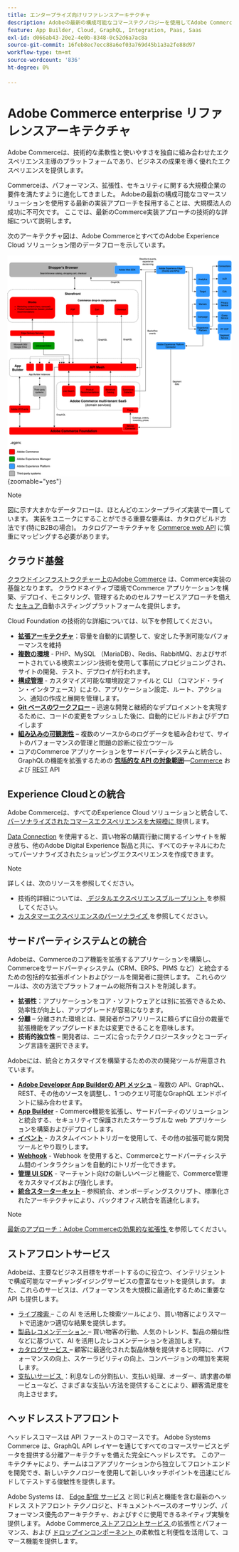 ```yaml
---
title: エンタープライズ向けリファレンスアーキテクチャ
description: Adobeの最新の構成可能なコマーステクノロジーを使用してAdobe Commerceを実装する方法を説明します。
feature: App Builder, Cloud, GraphQL, Integration, Paas, Saas
exl-id: d066ab43-20e2-4e0b-8348-0c52d6a7ac8a
source-git-commit: 16feb8ec7ecc88a6ef03a769d45b1a3a2fe88d97
workflow-type: tm+mt
source-wordcount: '836'
ht-degree: 0%

---
```


# Adobe Commerce enterprise リファレンスアーキテクチャ

Adobe Commerceは、技術的な柔軟性と使いやすさを独自に組み合わせたエクスペリエンス主導のプラットフォームであり、ビジネスの成果を導く優れたエクスペリエンスを提供します。

Commerceは、パフォーマンス、拡張性、セキュリティに関する大規模企業の要件を満たすように進化してきました。 Adobeの最新の構成可能なコマースソリューションを使用する最新の実装アプローチを採用することは、大規模法人の成功に不可欠です。 ここでは、最新のCommerce実装アプローチの技術的な詳細について説明します。

次のアーキテクチャ図は、Adobe CommerceとすべてのAdobe Experience Cloud ソリューション間のデータフローを示しています。

![Adobe CommerceとExperience Cloud ソリューションとの接続を示すアーキテクチャ図 ](../../assets/playbooks/commerce-architecture-v3.svg){zoomable="yes"}

>[!NOTE]
>
>図に示す大まかなデータフローは、ほとんどのエンタープライズ実装で一貫しています。 実装をユニークにすることができる重要な要素は、カタログビルド方法です(特にB2Bの場合)。 カタログアーキテクチャを [Commerce web API](https://developer.adobe.com/commerce/webapi/get-started/) に慎重にマッピングする必要があります。

## クラウド基盤

[ クラウドインフラストラクチャー上のAdobe Commerce](https://experienceleague.adobe.com/ja/docs/commerce-cloud-service/user-guide/overview) は、Commerce実装の基盤となります。 クラウドネイティブ環境でCommerce アプリケーションを構築、デプロイ、モニタリング、管理するためのセルフサービスアプローチを備えた [ セキュア ](../../security-and-compliance/shared-responsibility.md) 自動ホスティングプラットフォームを提供します。

Cloud Foundation の技術的な詳細については、以下を参照してください。

- [**拡張アーキテクチャ**](https://experienceleague.adobe.com/ja/docs/commerce-cloud-service/user-guide/architecture/scaled-architecture)：容量を自動的に調整して、安定した予測可能なパフォーマンスを維持
- [**複数の環境**](https://experienceleague.adobe.com/ja/docs/commerce-cloud-service/user-guide/architecture/pro-architecture) - PHP、MySQL （MariaDB）、Redis、RabbitMQ、およびサポートされている検索エンジン技術を使用して事前にプロビジョニングされ、サイトの開発、テスト、デプロイが行われます。
- [**構成管理**](https://experienceleague.adobe.com/ja/docs/commerce-cloud-service/user-guide/configure/overview) - カスタマイズ可能な環境設定ファイルと CLI （コマンド・ライン・インタフェース）により、アプリケーション設定、ルート、アクション、通知の作成と展開を管理します。
- [**Git ベースのワークフロー**](https://experienceleague.adobe.com/ja/docs/commerce-cloud-service/user-guide/architecture/pro-develop-deploy-workflow) – 迅速な開発と継続的なデプロイメントを実現するために、コードの変更をプッシュした後に、自動的にビルドおよびデプロイします
- [**組み込みの可観測性**](https://experienceleague.adobe.com/ja/docs/commerce-cloud-service/user-guide/monitor/performance) – 複数のソースからのログデータを組み合わせて、サイトのパフォーマンスの管理と問題の診断に役立つツール
- コアのCommerce アプリケーションをサードパーティシステムと統合し、GraphQLの機能を拡張するための [**包括的な API の対象範囲**](https://developer.adobe.com/commerce/webapi/get-started/)—[Commerce](https://developer.adobe.com/commerce/webapi/graphql/) および [REST](https://developer.adobe.com/commerce/webapi/rest) API

## Experience Cloudとの統合

Adobe Commerceは、すべてのExperience Cloud ソリューションと統合して、[ パーソナライズされたコマースエクスペリエンスを大規模に ](https://experienceleague.adobe.com/ja/docs/commerce-admin/customers/customers-menu/personalize-scale#customers-menu) 提供します。

[Data Connection](https://experienceleague.adobe.com/ja/docs/commerce/data-connection/overview) を使用すると、買い物客の購買行動に関するインサイトを解き放ち、他のAdobe Digital Experience 製品と共に、すべてのチャネルにわたってパーソナライズされたショッピングエクスペリエンスを作成できます。

>[!NOTE]
>
>詳しくは、次のリソースを参照してください。
>
>- 技術的詳細については、[ デジタルエクスペリエンスブループリント ](https://experienceleague.adobe.com/ja/docs/blueprints-learn/architecture/overview) を参照してください。
>- [ カスタマーエクスペリエンスのパーソナライズ ](https://experienceleague.adobe.com/ja/docs/events/the-skill-exchange-recordings/commerce/aug2024/personalization) を参照してください。


## サードパーティシステムとの統合

Adobeは、Commerceのコア機能を拡張するアプリケーションを構築し、Commerceをサードパーティシステム（CRM、ERPS、PIMS など）と統合するための包括的な拡張ポイントおよびツールを開発者に提供します。 これらのツールは、次の方法でプラットフォームの総所有コストを削減します。

- **拡張性**：アプリケーションをコア・ソフトウェアとは別に拡張できるため、効率性が向上し、アップグレードが容易になります。
- **分離** – 分離された環境とは、開発者がコアリリースに頼らずに自分の裁量で拡張機能をアップグレードまたは変更できることを意味します。
- **技術的独立性** – 開発者は、ニーズに合ったテクノロジースタックとコーディング言語を選択できます。

Adobeには、統合とカスタマイズを構築するための次の開発ツールが用意されています。

- [**Adobe Developer App Builderの API メッシュ**](https://developer.adobe.com/graphql-mesh-gateway/) – 複数の API、GraphQL、REST、その他のソースを調整し、1 つのクエリ可能なGraphQL エンドポイントに組み合わせます。
- [**App Builder**](https://developer.adobe.com/app-builder/docs/overview/) - Commerce機能を拡張し、サードパーティのソリューションと統合する、セキュリティで保護されたスケーラブルな web アプリケーションを構築およびデプロイします。
- [**イベント**](https://developer.adobe.com/commerce/extensibility/events/) - カスタムイベントトリガーを使用して、その他の拡張可能な開発ツールとやり取りします。
- [**Webhook**](https://developer.adobe.com/commerce/extensibility/webhooks/) - Webhook を使用すると、Commerceとサードパーティシステム間のインタラクションを自動的にトリガー化できます。
- [**管理 UI SDK**](https://developer.adobe.com/commerce/extensibility/admin-ui-sdk/) - マーチャント向けの新しいページと機能で、Commerce管理をカスタマイズおよび強化します。
- [**統合スターターキット**](https://developer.adobe.com/commerce/extensibility/starter-kit/) – 参照統合、オンボーディングスクリプト、標準化されたアーキテクチャにより、バックオフィス統合を高速化します。

>[!NOTE]
>
>[ 最新のアプローチ：Adobe Commerceの効果的な拡張性 ](https://experienceleague.adobe.com/ja/docs/events/the-skill-exchange-recordings/commerce/aug2024/extensibility) を参照してください。

## ストアフロントサービス

Adobeは、主要なビジネス目標をサポートするのに役立つ、インテリジェントで構成可能なマーチャンダイジングサービスの豊富なセットを提供します。 また、これらのサービスは、パフォーマンスを大規模に最適化するために重要な API も提供します。

- [ ライブ検索 ](https://experienceleague.adobe.com/ja/docs/commerce/live-search/overview) – この AI を活用した検索ツールにより、買い物客によりスマートで迅速かつ適切な結果を提供します。
- [ 製品レコメンデーション ](https://experienceleague.adobe.com/ja/docs/commerce/product-recommendations/overview) – 買い物客の行動、人気のトレンド、製品の類似性などに基づいて、AI を活用したレコメンデーションを追加します。
- [ カタログサービス ](https://experienceleague.adobe.com/ja/docs/commerce/catalog-service/guide-overview) – 顧客に最適化された製品体験を提供すると同時に、パフォーマンスの向上、スケーラビリティの向上、コンバージョンの増加を実現します。
- [ 支払いサービス ](https://experienceleague.adobe.com/ja/docs/commerce/payment-services/guide-overview)：利息なしの分割払い、支払い処理、オーダー、請求書の単一ビューなど、さまざまな支払い方法を提供することにより、顧客満足度を向上させます。

## ヘッドレスストアフロント

ヘッドレスコマースは API ファーストのコマースです。 Adobe Systems Commerce は、GraphQL API レイヤーを通じてすべてのコマースサービスとデータを提供する分離アーキテクチャを備えた完全にヘッドレスです。 このアーキテクチャにより、チームはコアアプリケーションから独立してフロントエンドを開発でき、新しいテクノロジーを使用して新しいタッチポイントを迅速にビルドしてテストする俊敏性を提供します。

Adobe Systems は、 [Edge 配信 サービス](https://www.aem.live/home) と同じ利点と機能を含む最新のヘッドレス ストアフロント テクノロジと、ドキュメントベースのオーサリング、パフォーマンス優先のアーキテクチャ、およびすぐに使用できるネイティブ実験を提供します。 Adobe Commerce[ ストアフロントサービス ](#storefront-services) の拡張性とパフォーマンス、および [ ドロップインコンポーネント ](https://experienceleague.adobe.com/developer/commerce/storefront/?lang=ja) の柔軟性と利便性を活用して、コマース機能を提供します。

